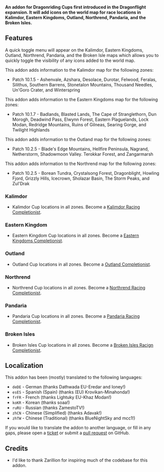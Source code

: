 **An addon for Dragonriding Cups first introduced in the Dragonflight expansion. It will add icons on the world map for race locations in Kalimdor, Eastern Kingdoms, Outland, Northrend, Pandaria, and the Broken Isles.**

## Features

A quick toggle menu will appear on the Kalimdor, Eastern Kingdoms, Outland, Northrend, Pandaria, and the Broken Isle maps which allows you to quickly toggle the visibility of any icons added to the world map.

This addon adds information to the Kalimdor map for the following zones:

* Patch 10.1.5 - Ashenvale, Azshara, Desolace, Durotar, Felwood, Feralas, Silithus, Southern Barrens, Stonetalon Mountains, Thousand Needles, Un'Goro Crater, and Winterspring

This addon adds information to the Eastern Kingdoms map for the following zones:

* Patch 10.1.7 - Badlands, Blasted Lands, The Cape of Stranglethorn, Dun Morogh, Deadwind Pass, Elwynn Forest, Eastern Plaguelands, Lock Modan, Redridge Mountains, Ruins of Gilneas, Searing Gorge, and Twilight Highlands

This addon adds information to the Outland map for the following zones:

* Patch 10.2.5 - Blade's Edge Mountains, Hellfire Peninsula, Nagrand, Netherstorm, Shadowmoon Valley. Terokkar Forest, and Zangarmarsh

This addon adds information to the Northrend map for the following zones:

* Patch 10.2.5 - Borean Tundra, Crystalsong Forest, Dragonblight, Howling Fjord, Grizzly Hills, Icecrown, Sholazar Basin, The Storm Peaks, and Zul'Drak

### Kalimdor

* Kalimdor Cup locations in all zones. Become a [Kalimdor Racing Completionist](https://www.wowhead.com/achievement=17723/kalimdor-racing-completionist-gold).

### Eastern Kingdom

* Eastern Kingdom Cup locations in all zones. Become a [Eastern Kingdoms Completionist](https://www.wowhead.com/achievement=18942/eastern-kingdoms-racing-completionist-gold).

### Outland

* Outland Cup locations in all zones. Become a [Outland Completionist](https://www.wowhead.com/achievement=19107/outland-racing-completionist-gold).

### Northrend

* Northrend Cup locations in all zones. Become a [Northrend Racing Completionist](https://www.wowhead.com/achievement=19723/northrend-racing-completionist-gold).

### Pandaria

* Pandaria Cup locations in all zones. Become a [Pandaria Racing Completionist]().

### Broken Isles

* Broken Isles Cup locations in all zones. Become a [Broken Isles Racign Completionist]().

## Localization

This addon has been (mostly) translated to the following languages:

* `deDE` - German (thanks Dathwada EU-Eredar and Ioney!)
* `esES` - Spanish (Spain) (thanks (EU) Krovikan-Minahonda!)
* `frFR` - French (thanks Lightuky EU-Khaz Modan!)
* `koKR` - Korean (thanks soaa!)
* `ruRU` - Russian (thanks ZamestoTV!)
* `zhCN` - Chinese (Simplified) (thanks Adavak!)
* `zhTW` - Chinese (Traditional) (thanks BlueNightSky and mcc1!)

If you would like to translate the addon to another language, or fill in any gaps, please open a [ticket](https://github.com/wyldclaw/betterworldmap-dragonflight/issues) or submit a [pull request](https://github.com/wyldclaw/betterworldmap-dragonflight/pulls) on GitHub.

## Credits

* I'd like to thank Zarillion for inspiring much of the codebase for this addon.
